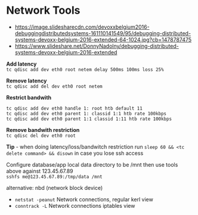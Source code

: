 # Network Tools

- https://image.slidesharecdn.com/devoxxbelgium2016-debuggingdistributedsystems-161110141549/95/debugging-distributed-systems-devoxx-belgium-2016-extended-64-1024.jpg?cb=1478787475
- https://www.slideshare.net/DonnyNadolny/debugging-distributed-systems-devoxx-belgium-2016-extended

**Add latency**  
`tc qdisc add dev eth0 root netem delay 500ms 100ms loss 25%`  

**Remove latency**  
`tc qdisc add del dev eth0 root netem`  

**Restrict bandwith**  
```shell
tc qdisc add dev eth0 handle 1: root htb default 11
tc qdisc add dev eth0 parent 1: classid 1:1 htb rate 100kbps
tc qdisc add dev eth0 parent 1:1 classid 1:11 htb rate 100kbps
```

**Remove bandwith restriction**  
`tc qdisc del dev eth0 root`  
  
**Tip** - when doing latency/loss/bandwitch restriction run 
`sleep 60 && <tc delete command> && disown` in case you lose ssh access

Configure database/app local data directory to be /mnt then use tools above against 123.45.67.89  
`sshfs me@123.45.67.89:/tmp/data /mnt`  

alternative: nbd (network block device)

- `netstat -peanut` Network connections, regular kerl view
- `conntrack -L`  Network connections iptables view